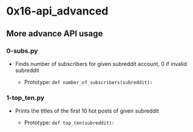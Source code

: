 # 0x16-api_advanced

## More advance API usage
### 0-subs.py
* Finds number of subscribers for given subreddit account, 0 if invalid subreddit

  * Prototype: `def number_of_subscribers(subreddit):`

### 1-top_ten.py
* Prints the titles of the first 10 hot posts of given subreddit

  * Prototype: `def top_ten(subreddit):`

